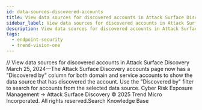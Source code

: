 ```yaml
---
id: data-sources-discovered-accounts
title: View data sources for discovered accounts in Attack Surface Discovery
sidebar_label: View data sources for discovered accounts in Attack Surface Discovery
description: View data sources for discovered accounts in Attack Surface Discovery
tags:
  - endpoint-security
  - trend-vision-one
---
```


/*<![CDATA[*/ $('#title').html($('meta[name=map-description]').attr('content')); /*]]>*/ View data sources for discovered accounts in Attack Surface Discovery March 25, 2024—The Attack Surface Discovery accounts page now has a "Discovered by" column for both domain and service accounts to show the data source that has discovered the account. Use the "Discovered by" filter to search for accounts from the selected data source. Cyber Risk Exposure Management → Attack Surface Discovery © 2025 Trend Micro Incorporated. All rights reserved.Search Knowledge Base